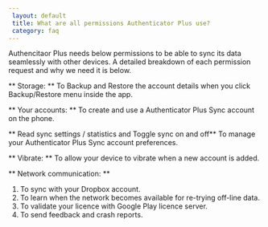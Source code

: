 ```yaml
---
 layout: default
 title: What are all permissions Authenticator Plus use?
 category: faq
---
```


Authencitaor Plus needs below permissions to be able to sync its data seamlessly with other devices. A detailed breakdown of each permission request and why we need it is below. 

** Storage: **
To Backup and Restore the account details when you click Backup/Restore menu inside the app.

** Your accounts: **
To create and use a Authenticator Plus Sync account on the phone.

** Read sync settings / statistics and Toggle sync on and off**
To manage your Authenticator Plus Sync account preferences.

** Vibrate: **
To allow your device to vibrate when a new account is added.

** Network communication: **
1. To sync with your Dropbox account.
2. To learn when the network becomes available for re-trying off-line data.
3. To validate your licence with Google Play licence server.
4. To send feedback and crash reports.
